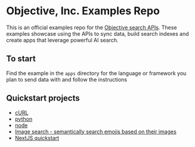 # Objective, Inc. Examples Repo

This is an official examples repo for the [Objective search APIs](https://www.objective.inc/docs/quickstart). These examples showcase using the APIs to sync data, build search indexes and create apps that leverage powerful AI search.

## To start

Find the example in the `apps` directory for the language or framework you plan to send data with and follow the instructions

## Quickstart projects

-   [cURL](https://github.com/objective-inc/examples/tree/main/apps/curl-quickstart)
-   [python](https://github.com/objective-inc/examples/tree/main/apps/python-quickstart)
-   [node](https://github.com/objective-inc/examples/tree/main/apps/node-quickstart)
-   [Image search - semantically search emojis based on their images](https://github.com/objective-inc/examples/tree/main/apps/emojisearch)
-   [NextJS quickstart](https://github.com/objective-inc/examples/tree/main/apps/next-14-quickstart)
